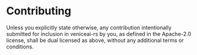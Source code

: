 # Contributing

Unless you explicitly state otherwise, any contribution intentionally submitted
for inclusion in veniceai-rs by you, as defined in the Apache-2.0 license, shall be
dual licensed as above, without any additional terms or conditions.
